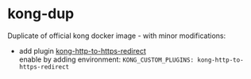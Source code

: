 # kong-dup

Duplicate of official kong docker image - with minor modifications:

* add plugin [kong-http-to-https-redirect](https://github.com/HappyValleyIO/kong-http-to-https-redirect) <br>
   enable by adding environment: `KONG_CUSTOM_PLUGINS: kong-http-to-https-redirect`

